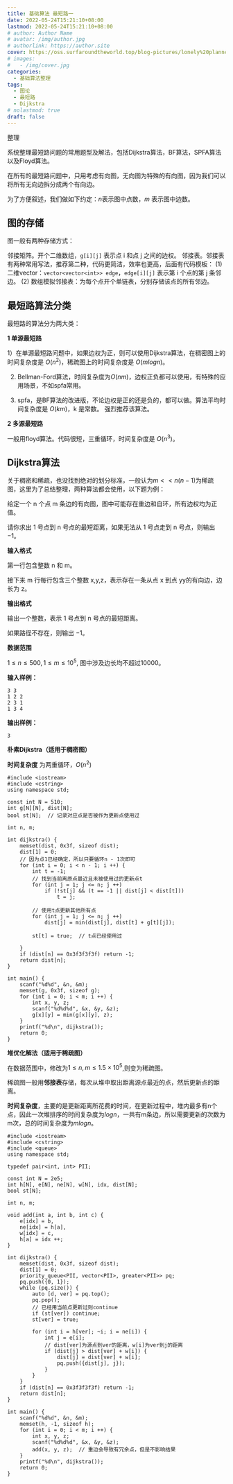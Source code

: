 ```yaml
---
title: 基础算法 最短路一
date: 2022-05-24T15:21:10+08:00
lastmod: 2022-05-24T15:21:10+08:00
# author: Author Name
# avatar: /img/author.jpg
# authorlink: https://author.site
cover: https://oss.surfaroundtheworld.top/blog-pictures/lonely%20plannet.jpg
# images:
#   - /img/cover.jpg
categories:
  - 基础算法整理
tags:
  - 图论
  - 最短路
  - Dijkstra
# nolastmod: true
draft: false
---
```


整理

系统整理最短路问题的常用题型及解法，包括Dijkstra算法，BF算法，SPFA算法以及Floyd算法。

<!--more-->

在所有的最短路问题中，只用考虑有向图，无向图为特殊的有向图，因为我们可以将所有无向边拆分成两个有向边。

为了方便叙述，我们做如下约定：$n$表示图中点数，$m$ 表示图中边数。

## 图的存储

图一般有两种存储方式：

邻接矩阵。开个二维数组，`g[i][j]` 表示点 i 和点 j 之间的边权。
邻接表。邻接表有两种常用写法，推荐第二种，代码更简洁，效率也更高，后面有代码模板：
(1) 二维vector：`vector<vector<int>> edge`，`edge[i][j]` 表示第 i 个点的第 j 条邻边。
(2) 数组模拟邻接表：为每个点开个单链表，分别存储该点的所有邻边。

## 最短路算法分类

最短路的算法分为两大类：

**1 单源最短路**

1）在单源最短路问题中，如果边权为正，则可以使用Dijkstra算法，在稠密图上的时间复杂度是 $O(n^2)$，稀疏图上的时间复杂度是 $O(mlogn)$。

2) Bellman-Ford算法，时间复杂度为$O(nm)$，边权正负都可以使用，有特殊的应用场景，不如spfa常用。

2) spfa，是BF算法的改进版，不论边权是正的还是负的，都可以做。算法平均时间复杂度是 $O(km)$，k 是常数。 强烈推荐该算法。

**2 多源最短路**

一般用floyd算法。代码很短，三重循环，时间复杂度是 $O(n^3)$。

## Dijkstra算法

关于稠密和稀疏，也没找到绝对的划分标准，一般认为$m << n(n - 1)$为稀疏图，这里为了总结整理，两种算法都会使用，以下题为例：

给定一个 n 个点 m 条边的有向图，图中可能存在重边和自环，所有边权均为正值。

请你求出 1 号点到 n 号点的最短距离，如果无法从 1 号点走到 n 号点，则输出 −1。

**输入格式**

第一行包含整数 n 和 m。

接下来 m 行每行包含三个整数 x,y,z，表示存在一条从点 x 到点 yy的有向边，边长为 z。

**输出格式**

输出一个整数，表示 1 号点到 n 号点的最短距离。

如果路径不存在，则输出 −1。

**数据范围**

$1≤n≤500,
1≤m≤10^5,$
图中涉及边长均不超过10000。

**输入样例：**

```
3 3
1 2 2
2 3 1
1 3 4
```

**输出样例：**

```
3
```

**朴素Dijkstra（适用于稠密图）**

**时间复杂度** 为两重循环，$O(n^2)$

```
#include <iostream>
#include <cstring>
using namespace std;

const int N = 510;
int g[N][N], dist[N];
bool st[N];  // 记录对应点是否被作为更新点使用过

int n, m;

int dijkstra() {
    memset(dist, 0x3f, sizeof dist);
    dist[1] = 0;
    // 因为点1已经确定，所以只要循环n - 1次即可
    for (int i = 0; i < n - 1; i ++) {
        int t = -1;
        // 找到当前离原点最近且未被使用过的更新点t
        for (int j = 1; j <= n; j ++) 
            if (!st[j] && (t == -1 || dist[j] < dist[t]))
                t = j;
        
        // 使用t点更新其他所有点
        for (int j = 1; j <= n; j ++)
            dist[j] = min(dist[j], dist[t] + g[t][j]);
            
        st[t] = true;  // t点已经使用过
        
    }
    if (dist[n] == 0x3f3f3f3f) return -1;
    return dist[n];
}

int main() {
    scanf("%d%d", &n, &m);
    memset(g, 0x3f, sizeof g);
    for (int i = 0; i < m; i ++) {
        int x, y, z;
        scanf("%d%d%d", &x, &y, &z);
        g[x][y] = min(g[x][y], z);
    }
    printf("%d\n", dijkstra());
    return 0;
}
```

**堆优化解法（适用于稀疏图）**

在数据范围中，修改为$1≤n,m≤1.5×10^5$,则变为稀疏图。

稀疏图一般用**邻接表**存储，每次从堆中取出距离源点最近的点，然后更新点的距离。

**时间复杂度**，主要的是更新距离所花费的时间，在更新过程中，堆内最多有n个点，因此一次堆排序的时间复杂度为$logn$，一共有m条边，所以需要更新的次数为m次，总的时间复杂度为$mlogn$。

```
#include <iostream>
#include <cstring>
#include <queue>
using namespace std;

typedef pair<int, int> PII;

const int N = 2e5;
int h[N], e[N], ne[N], w[N], idx, dist[N];
bool st[N];

int n, m;

void add(int a, int b, int c) {
    e[idx] = b, 
    ne[idx] = h[a],
    w[idx] = c,
    h[a] = idx ++;
}

int dijkstra() {
    memset(dist, 0x3f, sizeof dist);
    dist[1] = 0;
    priority_queue<PII, vector<PII>, greater<PII>> pq;
    pq.push({0, 1});
    while (pq.size()) {
        auto [d, ver] = pq.top();
        pq.pop();
        // 已经用当前点更新过则continue
        if (st[ver]) continue;  
        st[ver] = true;
        
        for (int i = h[ver]; ~i; i = ne[i]) {
            int j = e[i];
            // dist[ver]为源点到ver的距离，w[i]为ver到j的距离
            if (dist[j] > dist[ver] + w[i]) {
                dist[j] = dist[ver] + w[i];
                pq.push({dist[j], j});
            }
        }
    }
    if (dist[n] == 0x3f3f3f3f) return -1;
    return dist[n];
}

int main() {
    scanf("%d%d", &n, &m);
    memset(h, -1, sizeof h);
    for (int i = 0; i < m; i ++) {
        int x, y, z;
        scanf("%d%d%d", &x, &y, &z);
        add(x, y, z);  // 重边会导致有冗余点，但是不影响结果
    }
    printf("%d\n", dijkstra());
    return 0;
}
```

